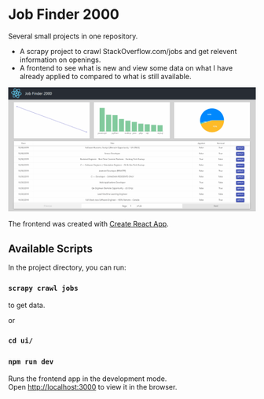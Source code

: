 # Job Finder 2000

Several small projects in one repository.

- A scrapy project to crawl StackOverflow.com/jobs and get relevent information on openings.
- A frontend to see what is new and view some data on what I have already applied to compared to what is still available.

![alt text](./example.gif)

The frontend was created with [Create React App](https://github.com/facebook/create-react-app).

## Available Scripts

In the project directory, you can run:

### `scrapy crawl jobs`
to get data.

or

### `cd ui/`
### `npm run dev`

Runs the frontend app in the development mode.<br>
Open [http://localhost:3000](http://localhost:3000) to view it in the browser.
